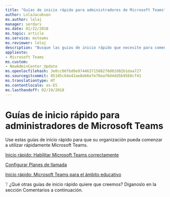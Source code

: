 ```yaml
---
title: "Guías de inicio rápido para administradores de Microsoft Teams"
author: LolaJacobsen
ms.author: lolaj
manager: serdars
ms.date: 01/22/2018
ms.topic: article
ms.service: msteams
ms.reviewer: lolaj
description: "Busque las guías de inicio rápido que necesite para comenzar a usar Microsoft Teams."
appliesto:
- Microsoft Teams
ms.custom:
- NewAdminCenter_Update
ms.openlocfilehash: 3e0cc06fbd0e97446371508270d02d02b1daa727
ms.sourcegitcommit: 85105cb4e42ae8eb6e7e76eaf6d4dd5b9568cf41
ms.translationtype: HT
ms.contentlocale: es-ES
ms.lasthandoff: 02/19/2018
---
```

<a name="quick-start-guides-for-microsoft-teams-admins"></a>Guías de inicio rápido para administradores de Microsoft Teams
=====================================

Use estas guías de inicio rápido para que su organización pueda comenzar a utilizar rápidamente Microsoft Teams. 

[Inicio rápido: Habilitar Microsoft Teams correctamente](quick-start-enable-Teams.md)

[Configurar Planes de llamada](configuring-teams-calling-quickstartguide.md)

[Inicio rápido: Microsoft Teams para el ámbito educativo](teams-quick-start-edu.yml)

:grey_question: ¿Qué otras guías de inicio rápido quiere que creemos? Díganoslo en la sección Comentarios a continuación.